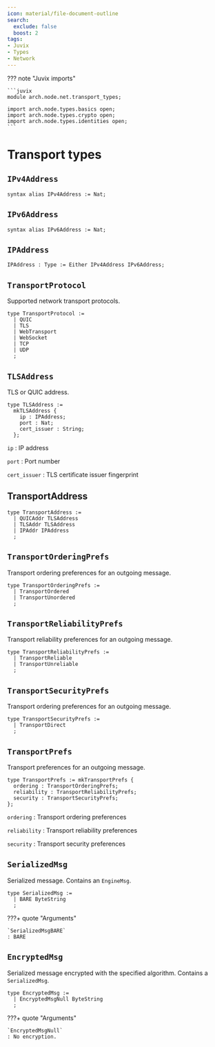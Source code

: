 ```yaml
---
icon: material/file-document-outline
search:
  exclude: false
  boost: 2
tags:
- Juvix
- Types
- Network
---
```


??? note "Juvix imports"

    ```juvix
    module arch.node.net.transport_types;

    import arch.node.types.basics open;
    import arch.node.types.crypto open;
    import arch.node.types.identities open;
    ```

# Transport types

## `IPv4Address`

```juvix
syntax alias IPv4Address := Nat;
```

## `IPv6Address`

```juvix
syntax alias IPv6Address := Nat;
```

## `IPAddress`

```juvix
IPAddress : Type := Either IPv4Address IPv6Address;
```

## `TransportProtocol`

Supported network transport protocols.

```juvix
type TransportProtocol :=
  | QUIC
  | TLS
  | WebTransport
  | WebSocket
  | TCP
  | UDP
  ;
```

## `TLSAddress`

TLS or QUIC address.

```juvix
type TLSAddress :=
  mkTLSAddress {
    ip : IPAddress;
    port : Nat;
    cert_issuer : String;
  };
```

`ip`
: IP address

`port`
: Port number

`cert_issuer`
: TLS certificate issuer fingerprint

## TransportAddress

```juvix
type TransportAddress :=
  | QUICAddr TLSAddress
  | TLSAddr TLSAddress
  | IPAddr IPAddress
  ;
```

## `TransportOrderingPrefs`

Transport ordering preferences for an outgoing message.

```juvix
type TransportOrderingPrefs :=
  | TransportOrdered
  | TransportUnordered
  ;
```

## `TransportReliabilityPrefs`

Transport reliability preferences for an outgoing message.

```juvix
type TransportReliabilityPrefs :=
  | TransportReliable
  | TransportUnreliable
  ;
```

## `TransportSecurityPrefs`

Transport ordering preferences for an outgoing message.

```juvix
type TransportSecurityPrefs :=
  | TransportDirect
  ;
```

## `TransportPrefs`

Transport preferences for an outgoing message.

```juvix
type TransportPrefs := mkTransportPrefs {
  ordering : TransportOrderingPrefs;
  reliability : TransportReliabilityPrefs;
  security : TransportSecurityPrefs;
};
```

`ordering`
:	Transport ordering preferences

`reliability`
:	Transport reliability preferences

`security`
: Transport security preferences

## `SerializedMsg`

Serialized message.
Contains an `EngineMsg`.

<!-- --8<-- [start:SerializedMsg] -->
```juvix
type SerializedMsg :=
  | BARE ByteString
  ;
```
<!-- --8<-- [end:SerializedMsg] -->

???+ quote "Arguments"

    `SerializedMsgBARE`
    : BARE

## `EncryptedMsg`

Serialized message encrypted with the specified algorithm.
Contains a `SerializedMsg`.

<!-- --8<-- [start:EncryptedMsg] -->
```juvix
type EncryptedMsg :=
  | EncryptedMsgNull ByteString
  ;
```
<!-- --8<-- [end:EncryptedMsg] -->

???+ quote "Arguments"

    `EncryptedMsgNull`
    : No encryption.
